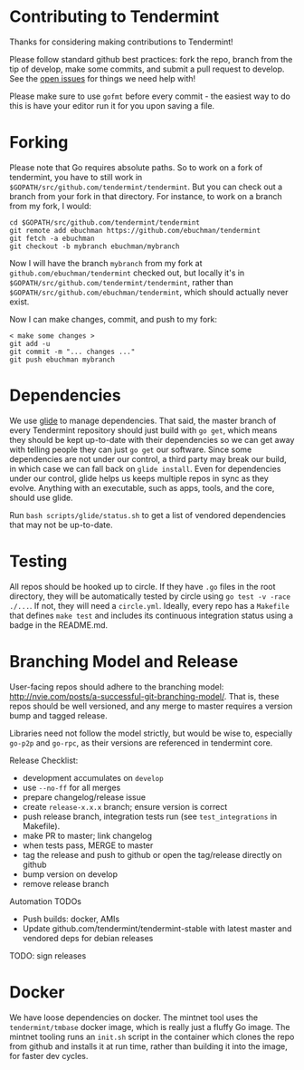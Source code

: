 # Contributing to Tendermint

Thanks for considering making contributions to Tendermint!

Please follow standard github best practices: fork the repo, branch from the tip of develop, make some commits, and submit a pull request to develop. See the [open issues](https://github.com/tendermint/tendermint/issues) for things we need help with!

Please make sure to use `gofmt` before every commit - the easiest way to do this is have your editor run it for you upon saving a file.

# Forking

Please note that Go requires absolute paths. So to work on a fork of tendermint, you have to still work in `$GOPATH/src/github.com/tendermint/tendermint`. But you can check out a branch from your fork in that directory. For instance, to work on a branch from my fork, I would:

```
cd $GOPATH/src/github.com/tendermint/tendermint
git remote add ebuchman https://github.com/ebuchman/tendermint
git fetch -a ebuchman
git checkout -b mybranch ebuchman/mybranch
```

Now I will have the branch `mybranch` from my fork at `github.com/ebuchman/tendermint` checked out, but locally it's in `$GOPATH/src/github.com/tendermint/tendermint`, rather than `$GOPATH/src/github.com/ebuchman/tendermint`, which should actually never exist. 

Now I can make changes, commit, and push to my fork:

```
< make some changes >
git add -u
git commit -m "... changes ..."
git push ebuchman mybranch
```

# Dependencies

We use [glide](https://github.com/masterminds/glide) to manage dependencies.
That said, the master branch of every Tendermint repository should just build with `go get`, which means they should be kept up-to-date with their dependencies so we can get away with telling people they can just `go get` our software.
Since some dependencies are not under our control, a third party may break our build, in which case we can fall back on `glide install`. Even for dependencies under our control, glide helps us keeps multiple repos in sync as they evolve. Anything with an executable, such as apps, tools, and the core, should use glide.

Run `bash scripts/glide/status.sh` to get a list of vendored dependencies that may not be up-to-date. 

# Testing

All repos should be hooked up to circle. 
If they have `.go` files in the root directory, they will be automatically tested by circle using `go test -v -race ./...`. If not, they will need a `circle.yml`. Ideally, every repo has a `Makefile` that defines `make test` and includes its continuous integration status using a badge in the README.md.

# Branching Model and Release

User-facing repos should adhere to the branching model: http://nvie.com/posts/a-successful-git-branching-model/.
That is, these repos should be well versioned, and any merge to master requires a version bump and tagged release.

Libraries need not follow the model strictly, but would be wise to,
especially `go-p2p` and `go-rpc`, as their versions are referenced in tendermint core.

Release Checklist:

- development accumulates on `develop`
- use `--no-ff` for all merges 
- prepare changelog/release issue
- create `release-x.x.x` branch; ensure version is correct 
- push release branch, integration tests run (see `test_integrations` in Makefile).
- make PR to master; link changelog
- when tests pass, MERGE to master
- tag the release and push to github or open the tag/release directly on github
- bump version on develop
- remove release branch

Automation TODOs
- Push builds: docker, AMIs
- Update github.com/tendermint/tendermint-stable with latest master and vendored deps for debian releases

TODO: sign releases

# Docker

We have loose dependencies on docker. The mintnet tool uses the `tendermint/tmbase` docker image, which is really just a fluffy Go image. The mintnet tooling runs an `init.sh` script in the container which clones the repo from github and installs it at run time, rather than building it into the image, for faster dev cycles.
